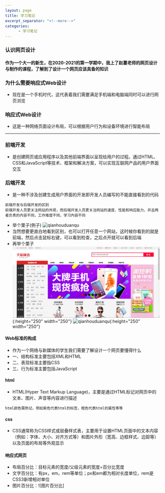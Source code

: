 ```yaml
---
layout: page
title: 学习笔记
excerpt_separator: "<!--more-->"
categories:
      - 学习笔记
---
```

### 认识网页设计
<!--more-->

#### 作为一个大一的新生，在2020-2021的第一学期中，我上了赵蔓老师的网页设计与制作的课程，了解到了设计一个网页应该具备的知识

### 为什么需要响应式Web设计
- 现在是一个手机时代，这代表着我们需要满足手机端和电脑端同时可以进行网页浏览

### 响应式Web设计
- 这是一种网络页面设计布局，可以根据用户行为和设备环境进行智能布局

---

### 前端开发
- 是创建网页或应用程序以及其他前端界面以呈现给用户的过程。通过HTML、CSS和JavaScript等技术、框架和解决方案，可以实现互联网产品的用户界面交互

### 后端开发
- 是一种不涉及创建生成用户界面的开发即开发人员编写的不能直接看到的代码

```
前端开发与后端开发的区别
前端开发人员更关注网站的外观，而后端开发人员更关注网站的速度、性能和响应能力，并且两者负责的内容不同，工作难度不同，学习内容不同
```
- 举个栗子(例子)
![qianhouduanqu](https://pic2.zhimg.com/80/v2-32e9c4de7de2d8b8b2524f4237b321dd_1440w.jpg?source=1940ef5c)
- 当然想要更直白地看到区别，也可以打开任意一个网站，这时候你看到的就是前端，然后点击鼠标右键，可以看到检查，之后点开就可以看到后端
- 再举个栗子
![qianhouduanqu](assets/images/qianduan.png){:height="250" width="250"}
![qianhouduanqu](assets/images/houduan.png){:height="250" width="250"}

#### Web标准的构成
- 作为一个网络与新媒体的学生我们需要了解设计一个网页要懂得什么
- 一、结构标准主要包括XML和HTML
- 二、表现标准主要指CSS
- 三、行为标准主要包括JavaScript

#### html
- HTML(Hyper Text Markup Language)，主要是通过HTML标记对网页中的文本、图片、声音等内容进行描述
```
html颜色需熟记，例如紫色代表html的标签，橙色代表html的属性等等
```

#### css
- CSS通常称为CSS样式或层叠样式表，主要用于设置HTML页面中的文本内容（例如：字体、大小、对齐方式等）和图片外形（宽高、边框样式、边距等）以及页面的布局等外观显示

#### 响应式网页
- 布局百分比：目标元素的宽度/父级元素的宽度=百分比宽度
- 文字百分比：有px，em，rem等单位；px和em都为相对长度单位，rem是CSS3新增相对单位
- 图片百分比：![图片百分比]